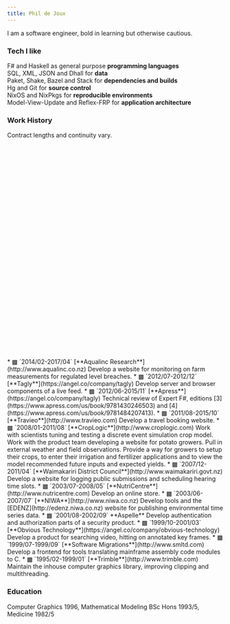 ```yaml
---
title: Phil de Joux
---
```


I am a software engineer, bold in learning but otherwise cautious.

### Tech I like

F# and Haskell as general purpose **programming languages**  
SQL, XML, JSON and Dhall for **data**  
Paket, Shake, Bazel and Stack for **dependencies and builds**  
Hg and Git for **source control**  
NixOS and NixPkgs for **reproducible environments**  
Model-View-Update and Reflex-FRP for **application architecture**

### Work History

Contract lengths and continuity vary.

<div id="timeline" style="height: 496px"></div>

<div id="work-history">
* <span class="aqualinc">▩</span> `2014/02-2017/04` [**Aqualinc Research**](http://www.aqualinc.co.nz)  
Develop a website for monitoring on farm measurements for regulated level
breaches.
* <span class="tagly">▩</span> `2012/07-2012/12` [**Tagly**](https://angel.co/company/tagly)  
Develop server and browser components of a live feed.
* <span class="apress">▩</span> `2012/06-2015/11` [**Apress**](https://angel.co/company/tagly)  
Technical review of Expert F#, editions
[3](https://www.apress.com/us/book/9781430246503) and
[4](https://www.apress.com/us/book/9781484207413).
* <span class="travieo">▩</span> `2011/08-2015/10` [**Travieo**](http://www.travieo.com)  
Develop a travel booking website.
* <span class="croplogic">▩</span> `2008/01-2011/08` [**CropLogic**](http://www.croplogic.com)  
Work with scientists tuning and testing a discrete event simulation crop model.
Work with the product team developing a website for potato growers. Pull in
external weather and field observations. Provide a way for growers to setup
their crops, to enter their irrigation and fertilizer applications and to view
the model recommended future inputs and expected yields.
* <span class="waimak">▩</span> `2007/12-2011/04` [**Waimakariri District Council**](http://www.waimakariri.govt.nz)  
Develop a website for logging public submissions and scheduling hearing time
slots.
* <span class="nutricentre">▩</span> `2003/07-2008/05` [**NutriCentre**](http://www.nutricentre.com)  
Develop an online store.
* <span class="niwa">▩</span> `2003/06-2007/07` [**NIWA**](http://www.niwa.co.nz)  
Develop tools and the [EDENZ](http://edenz.niwa.co.nz) website for publishing
environmental time series data.
* <span class="aspelle">▩</span> `2001/08-2002/09` **Aspelle**  
Develop authentication and authorization parts of a security product.
* <span class="obvious">▩</span> `1999/10-2001/03` [**Obvious Technology**](https://angel.co/company/obvious-technology)  
Develop a product for searching video, hitting on annotated key frames.
* <span class="sml">▩</span> `1999/07-1999/09` [**Software Migrations**](http://www.smltd.com)  
Develop a frontend for tools translating mainframe assembly code modules to C.
* <span class="trimble">▩</span> `1995/02-1999/01` [**Trimble**](http://www.trimble.com)  
Maintain the inhouse computer graphics library, improving clipping and
multithreading.
</div>

### Education

Computer Graphics 1996, Mathematical Modeling BSc Hons 1993/5, Medicine 1982/5
